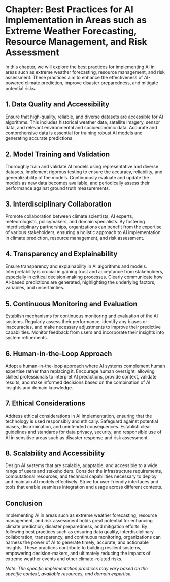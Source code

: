 Chapter: Best Practices for AI Implementation in Areas such as Extreme Weather Forecasting, Resource Management, and Risk Assessment
====================================================================================================================================

In this chapter, we will explore the best practices for implementing AI in areas such as extreme weather forecasting, resource management, and risk assessment. These practices aim to enhance the effectiveness of AI-powered climate prediction, improve disaster preparedness, and mitigate potential risks.

**1. Data Quality and Accessibility**
-------------------------------------

Ensure that high-quality, reliable, and diverse datasets are accessible for AI algorithms. This includes historical weather data, satellite imagery, sensor data, and relevant environmental and socioeconomic data. Accurate and comprehensive data is essential for training robust AI models and generating accurate predictions.

**2. Model Training and Validation**
------------------------------------

Thoroughly train and validate AI models using representative and diverse datasets. Implement rigorous testing to ensure the accuracy, reliability, and generalizability of the models. Continuously evaluate and update the models as new data becomes available, and periodically assess their performance against ground truth measurements.

**3. Interdisciplinary Collaboration**
--------------------------------------

Promote collaboration between climate scientists, AI experts, meteorologists, policymakers, and domain specialists. By fostering interdisciplinary partnerships, organizations can benefit from the expertise of various stakeholders, ensuring a holistic approach to AI implementation in climate prediction, resource management, and risk assessment.

**4. Transparency and Explainability**
--------------------------------------

Ensure transparency and explainability in AI algorithms and models. Interpretability is crucial in gaining trust and acceptance from stakeholders, especially in critical decision-making processes. Clearly communicate how AI-based predictions are generated, highlighting the underlying factors, variables, and uncertainties.

**5. Continuous Monitoring and Evaluation**
-------------------------------------------

Establish mechanisms for continuous monitoring and evaluation of the AI systems. Regularly assess their performance, identify any biases or inaccuracies, and make necessary adjustments to improve their predictive capabilities. Monitor feedback from users and incorporate their insights into system refinements.

**6. Human-in-the-Loop Approach**
---------------------------------

Adopt a human-in-the-loop approach where AI systems complement human expertise rather than replacing it. Encourage human oversight, allowing skilled professionals to interpret AI predictions, provide context, validate results, and make informed decisions based on the combination of AI insights and domain knowledge.

**7. Ethical Considerations**
-----------------------------

Address ethical considerations in AI implementation, ensuring that the technology is used responsibly and ethically. Safeguard against potential biases, discrimination, and unintended consequences. Establish clear guidelines and standards for data privacy, security, and responsible use of AI in sensitive areas such as disaster response and risk assessment.

**8. Scalability and Accessibility**
------------------------------------

Design AI systems that are scalable, adaptable, and accessible to a wide range of users and stakeholders. Consider the infrastructure requirements, computational resources, and technical capabilities necessary to deploy and maintain AI models effectively. Strive for user-friendly interfaces and tools that enable seamless integration and usage across different contexts.

**Conclusion**
--------------

Implementing AI in areas such as extreme weather forecasting, resource management, and risk assessment holds great potential for enhancing climate prediction, disaster preparedness, and mitigation efforts. By following best practices such as ensuring data quality, interdisciplinary collaboration, transparency, and continuous monitoring, organizations can harness the power of AI to generate timely, accurate, and actionable insights. These practices contribute to building resilient systems, empowering decision-makers, and ultimately reducing the impacts of extreme weather events and other climate-related risks.

*Note: The specific implementation practices may vary based on the specific context, available resources, and domain expertise.*
